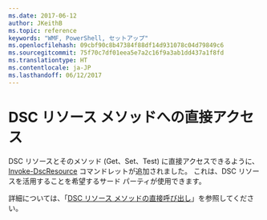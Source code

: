 ```yaml
---
ms.date: 2017-06-12
author: JKeithB
ms.topic: reference
keywords: "WMF, PowerShell, セットアップ"
ms.openlocfilehash: 09cbf90c8b47384f88df14d931078c04d79849c6
ms.sourcegitcommit: 75f70c7df01eea5e7a2c16f9a3ab1dd437a1f8fd
ms.translationtype: HT
ms.contentlocale: ja-JP
ms.lasthandoff: 06/12/2017
---
```

# <a name="direct-access-to-dsc-resource-methods"></a>DSC リソース メソッドへの直接アクセス


DSC リソースとそのメソッド (Get、Set、Test) に直接アクセスできるように、[Invoke-DscResource](https://technet.microsoft.com/en-us/library/mt517869.aspx) コマンドレットが追加されました。 これは、DSC リソースを活用することを希望するサード パーティが使用できます。

詳細については、「[DSC リソース メソッドの直接呼び出し](https://msdn.microsoft.com/powershell/dsc/directcallresource)」を参照してください。

